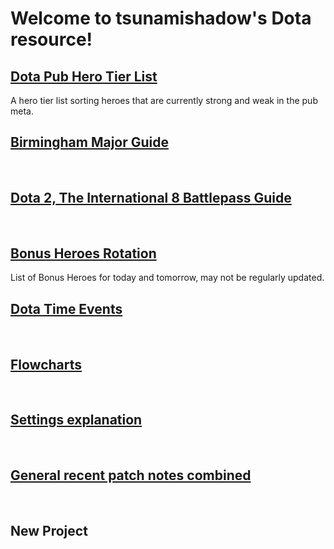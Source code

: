 # Welcome to tsunamishadow's Dota resource!


## [Dota Pub Hero Tier List](/bonusheroes/dotatierlist)

A hero tier list sorting heroes that are currently strong and weak in the pub meta.

## [Birmingham Major Guide](/bonusheroes/Birmingham)

<br>

## [Dota 2, The International 8 Battlepass Guide](/bonusheroes/battlepass)

<br>

## [Bonus Heroes Rotation](/bonusheroes/bonusheroes)

List of Bonus Heroes for today and tomorrow, may not be regularly updated.

## [Dota Time Events](/bonusheroes/dotatimeevents)

<br>

## [Flowcharts](/bonusheroes/flowcharts)

<br>


## [Settings explanation](/bonusheroes/dotasettings)

<br>

## [General recent patch notes combined](/bonusheroes/generalpatchnotes)

<br>

## New Project
